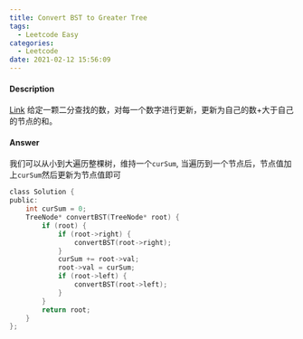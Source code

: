 ```yaml
---
title: Convert BST to Greater Tree
tags:
  - Leetcode Easy
categories:
  - Leetcode
date: 2021-02-12 15:56:09
---
```


#### Description

[Link](https://leetcode.com/problems/convert-bst-to-greater-tree/)
给定一颗二分查找的数，对每一个数字进行更新，更新为自己的数+大于自己的节点的和。

#### Answer

我们可以从小到大遍历整棵树，维持一个`curSum`, 当遍历到一个节点后，节点值加上`curSum`然后更新为节点值即可

```c
class Solution {
public:
    int curSum = 0;
    TreeNode* convertBST(TreeNode* root) {
        if (root) {
            if (root->right) {
                convertBST(root->right);
            }
            curSum += root->val;
            root->val = curSum;
            if (root->left) {
                convertBST(root->left);
            }
        }
        return root;
    }
};
```
